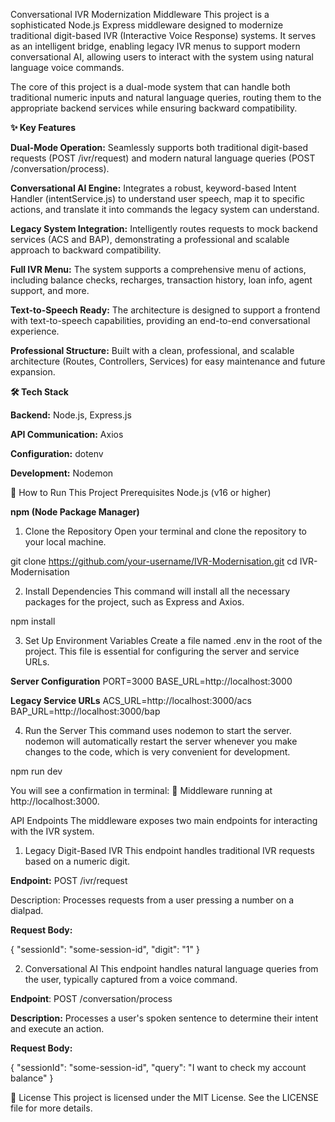 Conversational IVR Modernization Middleware This project is a sophisticated Node.js Express middleware designed to modernize traditional digit-based IVR (Interactive Voice Response) systems. It serves as an intelligent bridge, enabling legacy IVR menus to support modern conversational AI, allowing users to interact with the system using natural language voice commands.

The core of this project is a dual-mode system that can handle both traditional numeric inputs and natural language queries, routing them to the appropriate backend services while ensuring backward compatibility.

**✨ Key Features**

**Dual-Mode Operation:** Seamlessly supports both traditional digit-based requests (POST /ivr/request) and modern natural language queries (POST /conversation/process).

**Conversational AI Engine:** Integrates a robust, keyword-based Intent Handler (intentService.js) to understand user speech, map it to specific actions, and translate it into commands the legacy system can understand.

**Legacy System Integration:** Intelligently routes requests to mock backend services (ACS and BAP), demonstrating a professional and scalable approach to backward compatibility.

**Full IVR Menu:** The system supports a comprehensive menu of actions, including balance checks, recharges, transaction history, loan info, agent support, and more.

**Text-to-Speech Ready:** The architecture is designed to support a frontend with text-to-speech capabilities, providing an end-to-end conversational experience.

**Professional Structure:** Built with a clean, professional, and scalable architecture (Routes, Controllers, Services) for easy maintenance and future expansion.

**🛠️ Tech Stack**

**Backend:** Node.js, Express.js

**API Communication:** Axios

**Configuration:** dotenv

**Development:** Nodemon

🚀 How to Run This Project Prerequisites Node.js (v16 or higher)

**npm (Node Package Manager)**

1. Clone the Repository Open your terminal and clone the repository to your local machine.

git clone https://github.com/your-username/IVR-Modernisation.git cd IVR-Modernisation

2. Install Dependencies This command will install all the necessary packages for the project, such as Express and Axios.

npm install

3. Set Up Environment Variables Create a file named .env in the root of the project. This file is essential for configuring the server and service URLs.

**Server Configuration**
PORT=3000 BASE_URL=http://localhost:3000

**Legacy Service URLs**
ACS_URL=http://localhost:3000/acs BAP_URL=http://localhost:3000/bap

4. Run the Server This command uses nodemon to start the server. nodemon will automatically restart the server whenever you make changes to the code, which is very convenient for development.

npm run dev

You will see a confirmation in terminal: 🚀 Middleware running at http://localhost:3000.

API Endpoints The middleware exposes two main endpoints for interacting with the IVR system.

1. Legacy Digit-Based IVR This endpoint handles traditional IVR requests based on a numeric digit.

**Endpoint:** POST /ivr/request

Description: Processes requests from a user pressing a number on a dialpad.

**Request Body:**

{ "sessionId": "some-session-id", "digit": "1" }

2. Conversational AI This endpoint handles natural language queries from the user, typically captured from a voice command.

**Endpoint**: POST /conversation/process

**Description:** Processes a user's spoken sentence to determine their intent and execute an action.

**Request Body:**

{ "sessionId": "some-session-id", "query": "I want to check my account balance" }

📜 License This project is licensed under the MIT License. See the LICENSE file for more details.
